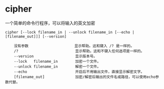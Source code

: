 # cipher
一个简单的命令行程序，可以将输入的英文加密

    cipher [--lock filename_in | --unlock filename_in [--echo | [filename_out]]] [--version]
    
        没有参数                     显示帮助。这和键入 /? 是一样的。
        /?                          显示帮助。这和不键入任何选项是一样的。
        --version                   显示版本号。
        --lock   filename_in        加密一个文件。
        --unlock filename_in        解密一个文件。
        --echo                      开启后不用输出文件，直接显示解密文字。
        [filename_out]              加密/解密后输出的文件名或路径，可以使用echo参数代替。

